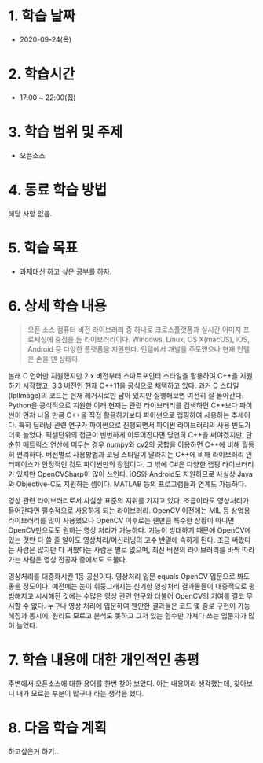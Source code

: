 # 1. 학습 날짜

* 2020-09-24(목)

# 2. 학습시간

* 17:00 ~ 22:00(집)

# 3. 학습 범위 및 주제

* 오픈소스
      
# 4. 동료 학습 방법

해당 사항 없음.

# 5. 학습 목표
 *  과제대신 하고 싶은 공부를 하자. 

# 6. 상세 학습 내용
> 오픈 소스 컴퓨터 비전 라이브러리 중 하나로 크로스플랫폼과 실시간 이미지 프로세싱에 중점을 둔 라이브러리이다. Windows, Linux, OS X(macOS), iOS, Android 등 다양한 플랫폼을 지원한다. 인텔에서 개발을 주도했으나 현재 인텔은 손을 뗀 상태다.

본래 C 언어만 지원했지만 2.x 버전부터 스마트포인터 스타일을 활용하여 C++을 지원하기 시작했고, 3.3 버전인 현재 C++11을 공식으로 채택하고 있다. 과거 C 스타일(IplImage)의 코드는 현재 레거시로만 남아 있지만 실행해보면 여전히 잘 돌아간다. Python을 공식적으로 지원한 이래 현재는 관련 라이브러리를 검색하면 C++보다 파이썬이 먼저 나올 만큼 C++을 직접 활용하기보다 파이썬으로 랩핑하여 사용하는 추세이다. 특히 딥러닝 관련 연구가 파이썬으로 진행되면서 파이썬 라이브러리의 사용 빈도가 더욱 늘었다. 픽셀단위의 접근이 빈번하게 이루어진다면 당연히 C++을 써야겠지만, 단순한 매트릭스 연산에 머무는 경우 numpy와 cv2의 궁합을 이용하면 C++에 비해 월등히 편리하다. 버전별로 사용방법과 코딩 스타일이 달라지는 C++에 비해 라이브러리 인터페이스가 안정적인 것도 파이썬만의 장점이다. 그 밖에 C#은 다양한 랩핑 라이브러리가 있지만 OpenCVSharp이 많이 쓰인다. iOS와 Android도 지원하므로 사실상 Java와 Objective-C도 지원하는 셈이다. MATLAB 등의 프로그램들과 연계도 가능하다.

영상 관련 라이브러리로서 사실상 표준의 지위를 가지고 있다. 조금이라도 영상처리가 들어간다면 필수적으로 사용하게 되는 라이브러리. OpenCV 이전에는 MIL 등 상업용 라이브러리를 많이 사용했으나 OpenCV 이후로는 웬만큼 특수한 상황이 아니면 OpenCV만으로도 원하는 영상 처리가 가능하다. 기능이 방대하기 때문에 OpenCV에 있는 것만 다 쓸 줄 알아도 영상처리/머신러닝의 고수 반열에 속하게 된다. 조금 써봤다는 사람은 많지만 다 써봤다는 사람은 별로 없으며, 최신 버전의 라이브러리를 바짝 따라가는 사람은 영상 전공자 중에서도 드물다.

영상처리를 대중화시킨 1등 공신이다. 영상처리 입문 equals OpenCV 입문으로 봐도 좋을 정도이다. 예전에는 눈이 휘둥그래지는 신기한 영상처리 결과물들이 대중적으로 평범해지고 시시해진 것에는 수많은 영상 관련 연구와 더불어 OpenCV의 기여를 결코 무시할 수 없다. 누구나 영상 처리에 입문하여 웬만한 결과들은 코드 몇 줄로 구현이 가능해짐과 동시에, 원리도 모르고 분석도 못하고 그저 있는 함수만 가져다 쓰는 입문자가 많이 늘었다.

# 7. 학습 내용에 대한 개인적인 총평
 주변에서 오픈소스에 대한 용어를 한번 찾아 보았다. 아는 내용이라 생각했는데, 찾아보니 내가 모르는 부분이 많구나 라는 생각을 했다. 

# 8. 다음 학습 계획
하고싶은거 하기..